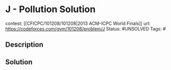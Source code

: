 # J - Pollution Solution

contest: [[CFICPC/101208/101208|2013 ACM-ICPC World Finals]]
url: https://codeforces.com/gym/101208/problem/J
Status: #UNSOLVED
Tags: #

## Description

## Solution

